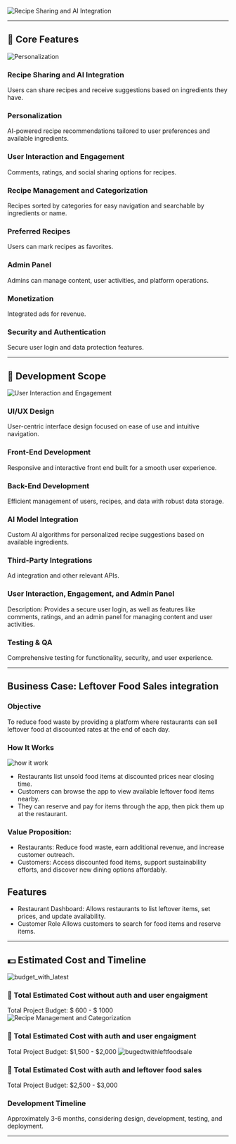 
![Recipe Sharing and AI Integration](napkin-app-overview.png)

---

## 📖 Core Features
![Personalization](core_features.png)

### Recipe Sharing and AI Integration
Users can share recipes and receive suggestions based on ingredients they have.


### Personalization
AI-powered recipe recommendations tailored to user preferences and available ingredients.


### User Interaction and Engagement
Comments, ratings, and social sharing options for recipes.

### Recipe Management and Categorization
Recipes sorted by categories for easy navigation and searchable by ingredients or name.

### Preferred Recipes
Users can mark recipes as favorites.

### Admin Panel
Admins can manage content, user activities, and platform operations.

### Monetization
Integrated ads for revenue.

### Security and Authentication
Secure user login and data protection features.

---

## 📐 Development Scope
![User Interaction and Engagement](napkin-selection.png)

### UI/UX Design
User-centric interface design focused on ease of use and intuitive navigation.

### Front-End Development
Responsive and interactive front end built for a smooth user experience.

### Back-End Development
Efficient management of users, recipes, and data with robust data storage.

### AI Model Integration
Custom AI algorithms for personalized recipe suggestions based on available ingredients.

### Third-Party Integrations
Ad integration and other relevant APIs.

### User Interaction, Engagement, and Admin Panel
  Description: Provides a secure user login, as well as features like comments, ratings, and an admin panel for managing content and user activities.

### Testing & QA
Comprehensive testing for functionality, security, and user experience.

---
## Business Case: Leftover Food Sales integration
### Objective
To reduce food waste by providing a platform where restaurants can sell leftover food at discounted rates at the end of each day.
### How It Works
![how it work](save-item-process.png)
- Restaurants list unsold food items at discounted prices near closing time.
- Customers can browse the app to view available leftover food items nearby.
- They can reserve and pay for items through the app, then pick them up at the restaurant.
### Value Proposition:
- Restaurants: Reduce food waste, earn additional revenue, and increase customer outreach.
- Customers: Access discounted food items, support sustainability efforts, and discover new dining options affordably.
## Features
- Restaurant Dashboard: Allows restaurants to list leftover items, set prices, and update 
  availability.
- Customer Role Allows customers to search for food items and reserve items.
---
## 💵 Estimated Cost and Timeline

![budget_with_latest](budget_with_latest_cost.png)
### 📅 Total Estimated Cost without auth and user engaigment 
Total Project Budget: $ 600 - $ 1000
![Recipe Management and Categorization](project-pugedt-distribution.png)
### 📅 Total Estimated Cost with auth and user engaigment
Total Project Budget: $1,500 - $2,000
![bugedtwithleftfoodsale](bugedtwithleftfoodsale.png)
### 📅 Total Estimated Cost with auth and leftover food sales 
Total Project Budget: $2,500 - $3,000


### Development Timeline
Approximately 3-6 months, considering design, development, testing, and deployment.

---





